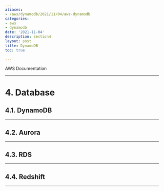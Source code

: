 ```yaml
---
aliases:
- /aws/dynamodb/2021/11/04/aws-dynamodb
categories:
- aws
- dynamodb
date: '2021-11-04'
description: section4
layout: post
title: DynamoDB
toc: true

---
```


AWS Documentation

---

# 4. Database

## 4.1. DynamoDB

---

## 4.2. Aurora



---

## 4.3. RDS



---

## 4.4. Redshift

---
